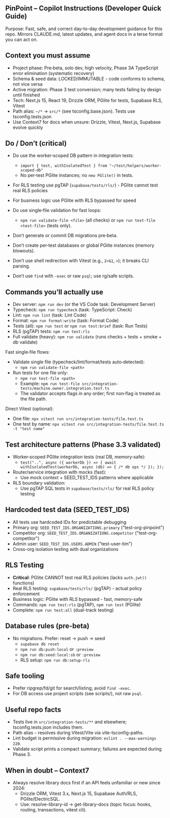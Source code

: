 ## PinPoint – Copilot Instructions (Developer Quick Guide)

Purpose: Fast, safe, and correct day-to-day development guidance for this repo. Mirrors CLAUDE.md, latest updates, and agent docs in a terse format you can act on.

## Context you must assume

- Project phase: Pre‑beta, solo dev, high velocity, Phase 3A TypeScript error elimination (systematic recovery)
- Schema & seed data: LOCKED/IMMUTABLE - code conforms to schema, not vice versa
- Active migration: Phase 3 test conversion; many tests failing by design until finished
- Tech: Next.js 15, React 19, Drizzle ORM, PGlite for tests, Supabase RLS, Vitest
- Path alias: `~/*` -> `src/*` (see tsconfig.base.json). Tests use tsconfig.tests.json
- Use Context7 for docs when unsure: Drizzle, Vitest, Next.js, Supabase evolve quickly

## Do / Don’t (critical)

- Do use the worker‑scoped DB pattern in integration tests:
  - `import { test, withIsolatedTest } from "~/test/helpers/worker-scoped-db"`
  - No per‑test PGlite instances; no `new PGlite()` in tests.
- For RLS testing use pgTAP (`supabase/tests/rls/`) - PGlite cannot test real RLS policies
- For business logic use PGlite with RLS bypassed for speed
- Do use single‑file validation for fast loops:
  - `npm run validate-file <file>` (all checks) or `npm run test-file <test-file>` (tests only).

- Don’t generate or commit DB migrations pre‑beta.
- Don’t create per‑test databases or global PGlite instances (memory blowouts).
- Don’t use shell redirection with Vitest (e.g., `2>&1`, `>`); it breaks CLI parsing.
- Don’t use `find` with `-exec` or raw `psql`; use rg/safe scripts.

## Commands you’ll actually use

- Dev server: `npm run dev` (or the VS Code task: Development Server)
- Typecheck: `npm run typecheck` (task: TypeScript: Check)
- Lint: `npm run lint` (task: Lint Code)
- Format: `npm run format:write` (task: Format Code)
- Tests (all): `npm run test` or `npm run test:brief` (task: Run Tests)
- RLS (pgTAP) tests: `npm run test:rls`
- Full validate (heavy): `npm run validate` (runs checks + tests + smoke + db validate)

Fast single‑file flows:

- Validate single file (typecheck/lint/format/tests auto‑detected):
  - `npm run validate-file <path>`
- Run tests for one file only:
  - `npm run test-file <path>`
  - Example: `npm run test-file src/integration-tests/machine.owner.integration.test.ts`
  - The validator accepts flags in any order; first non‑flag is treated as the file path.

Direct Vitest (optional):

- One file: `npx vitest run src/integration-tests/file.test.ts`
- One test by name: `npx vitest run src/integration-tests/file.test.ts -t "test name"`

## Test architecture patterns (Phase 3.3 validated)

- Worker‑scoped PGlite integration tests (real DB, memory‑safe):
  - `test("..", async ({ workerDb }) => { await withIsolatedTest(workerDb, async (db) => { /* db ops */ }); });`
- Router/service integration with mocks (fast):
  - Use mock context + SEED_TEST_IDS patterns where applicable
- RLS boundary validation:
  - Use pgTAP SQL tests in `supabase/tests/rls/` for real RLS policy testing

## Hardcoded test data (SEED_TEST_IDS)

- All tests use hardcoded IDs for predictable debugging
- Primary org: `SEED_TEST_IDS.ORGANIZATIONS.primary` ("test-org-pinpoint")
- Competitor org: `SEED_TEST_IDS.ORGANIZATIONS.competitor` ("test-org-competitor") 
- Admin user: `SEED_TEST_IDS.USERS.ADMIN` ("test-user-tim")
- Cross-org isolation testing with dual organizations

## RLS Testing

- **Critical**: PGlite CANNOT test real RLS policies (lacks `auth.jwt()` functions)
- Real RLS testing: `supabase/tests/rls/` (pgTAP) - actual policy enforcement
- Business logic: PGlite with RLS bypassed - fast, memory-safe
- Commands: `npm run test:rls` (pgTAP), `npm run test` (PGlite)
- Complete: `npm run test:all` (dual-track testing)

## Database rules (pre‑beta)

- No migrations. Prefer: reset -> push -> seed
  - `supabase db reset`
  - `npm run db:push:local` or `:preview`
  - `npm run db:seed:local:sb` or `:preview`
  - RLS setup: `npm run db:setup-rls`

## Safe tooling

- Prefer ripgrep/fd/git for search/listing; avoid `find -exec`.
- For DB access use project scripts (see scripts/), not raw `psql`.

## Useful repo facts

- Tests live in `src/integration-tests/**` and elsewhere; tsconfig.tests.json includes them.
- Path alias `~` resolves during Vitest/Vite via vite-tsconfig-paths.
- Lint budget is permissive during migration: `eslint . --max-warnings 220`.
- Validate script prints a compact summary; failures are expected during Phase 3.

## When in doubt – Context7

- Always resolve library docs first if an API feels unfamiliar or new since 2024:
  - Drizzle ORM, Vitest 3.x, Next.js 15, Supabase Auth/RLS, PGlite/ElectricSQL.
  - Use: resolve-library-id → get-library-docs (topic focus: hooks, routing, transactions, vitest cli).
